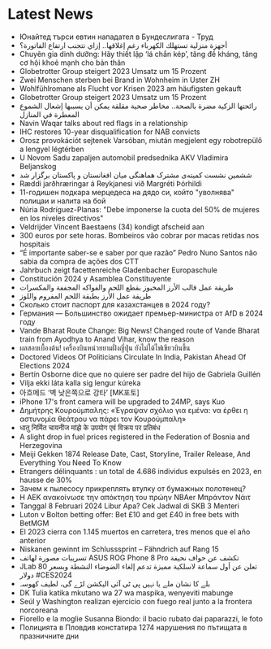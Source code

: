 # Latest News
-  Юнайтед търси евтин нападател в Бундеслигата - Труд
-  أجهزة منزلية تستهلك الكهرباء رغم إغلاقها.. إزاي تتجنب ارتفاع الفاتورة؟
-  Chuyên gia dinh dưỡng: Hãy thiết lập ‘lá chắn kép’, tăng đề kháng, tăng cơ hội khoẻ mạnh cho bản thân
-  Globetrotter Group steigert 2023 Umsatz um 15 Prozent
-  Zwei Menschen sterben bei Brand in Wohnheim in Uster ZH
-  Wohlfühlromane als Flucht vor Krisen 2023 am häufigsten gekauft
-  Globetrotter Group steigert 2023 Umsatz um 15 Prozent
-  رائحتها الزكية مضرة بالصحة.. مخاطر صحية مقلقة يمكن أن يسببها إشعال الشموع المعطرة في المنازل
-  Navin Waqar talks about red flags in a relationship
-  IHC restores 10-year disqualification for NAB convicts
-  Orosz provokációt sejtenek Varsóban, miután megjelent egy robotrepülő a lengyel légtérben
-  U Novom Sadu zapaljen automobil predsednika AKV Vladimira Beljanskog
-  ششمین نشست کمیته‌ی مشترک هماهنگی میان افغانستان و پاکستان برگزار شد
-  Ræddi jarð­hræringar á Reykja­nesi við Margréti Þór­hildi
-  11-годишен подкара мерцедеса на дядо си, който "уволнява" полицаи и налита на бой
-  Núria Rodríguez-Planas: "Debe imponerse la cuota del 50% de mujeres en los niveles directivos"
-  Veldrijder Vincent Baestaens (34) kondigt afscheid aan
-  300 euros por sete horas. Bombeiros vão cobrar por macas retidas nos hospitais
-  “É importante saber-se e saber por que razão” Pedro Nuno Santos não sabia da compra de ações dos CTT
-  Jahrbuch zeigt facettenreiche Gladenbacher Europaschule
-  Constitución 2024 y Asamblea Constituyente
-  طريقة عمل قالب الأرز المخبوز بقطع اللحم والفواكه المجففة والمكسرات
-  طريقة عمل الأرز بطبقة اللحم المفروم واللوز
-  Сколько стоит паспорт для казахстанцев в 2024 году?
-  Германия — Большинство ожидает премьер-министра от AfD в 2024 году
-  Vande Bharat Route Change: Big News! Changed route of Vande Bharat train from Ayodhya to Anand Vihar, know the reason
-  ผลสอบเบื้องต้น! เครื่องบินหน่วยยามฝั่งญี่ปุ่น ยังไม่ได้ไฟเขียวบินขึ้น
-  Doctored Videos Of Politicians Circulate In India, Pakistan Ahead Of Elections 2024
-  Bertín Osborne dice que no quiere ser padre del hijo de Gabriela Guillén
-  Vilja ekki láta kalla sig lengur kú­reka
-  아흐메드 ‘벽 낮은쪽으로 강타’ [MK포토]
-  iPhone 17's front camera will be upgraded to 24MP, says Kuo
-  Δημήτρης Κουρούμπαλης: «Έγραψαν σχόλιο για εμένα: να έρθει η αστυνομία θεάτρου να πάρει τον Κουρούμπαλη»
-  धातु निर्मित चायनीज मांझे के उपयोग एवं विक्रय पर प्रतिबंध
-  A slight drop in fuel prices registered in the Federation of Bosnia and Herzegovina
-  Meiji Gekken 1874 Release Date, Cast, Storyline, Trailer Release, And Everything You Need To Know
-  Etrangers délinquants : un total de 4.686 individus expulsés en 2023, en hausse de 30%
-  Зачем к пылесосу прикреплять втулку от бумажных полотенец?
-  Η ΑΕΚ ανακοίνωσε την απόκτηση του πρώην NBAer Μπράντον Νάιτ
-  Tanggal 8 Februari 2024 Libur Apa? Cek Jadwal di SKB 3 Menteri
-  Luton v Bolton betting offer: Bet £10 and get £40 in free bets with BetMGM
-  El 2023 cierra con 1.145 muertos en carretera, tres menos que el año anterior
-  Niskanen gewinnt im Schlusssprint – Fähndrich auf Rang 15
-  تسريبات مصورة لهاتف ASUS ROG Phone 8 Pro تكشف عن حواف نحيفة
-  JLab تعلن عن أول سماعة لاسلكية مميزة تدعم إلغاء الضوضاء النشطة وبسعر 80 دولار #CES2024
-  بلے کا نشان ملے یا نہیں پی ٹی آئی الیکشن لڑے گی، لطیف کھوسہ
-  DK Tulia katika mkutano wa 27 wa maspika, wenyeviti mabunge
-  Seúl y Washington realizan ejercicio con fuego real junto a la frontera norcoreana
-  Fiorello e la moglie Susanna Biondo: il bacio rubato dai paparazzi, le foto
-  Полицията в Пловдив констатира 1274 нарушения по пътищата в празничните дни
